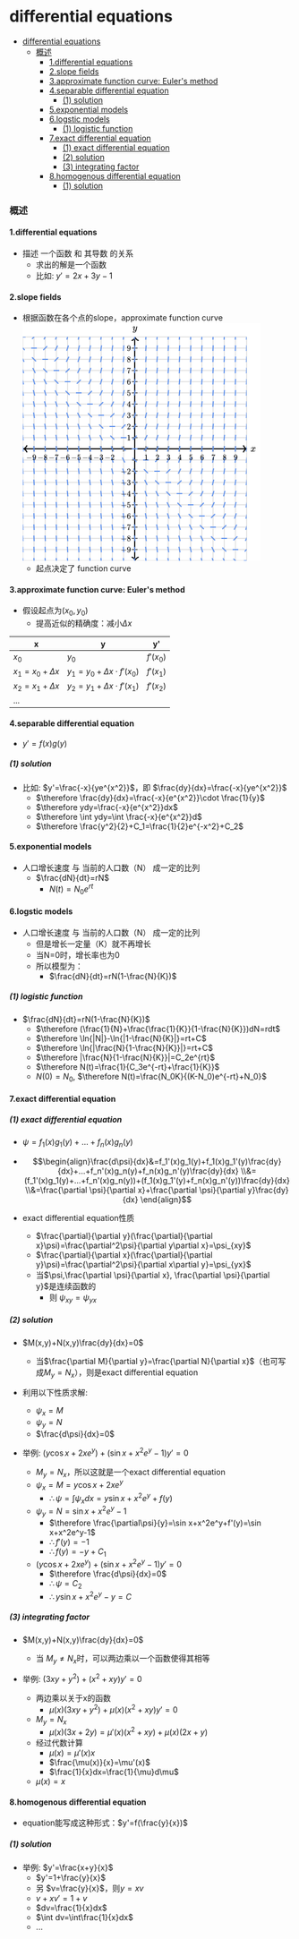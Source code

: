 # differential equations


<!-- @import "[TOC]" {cmd="toc" depthFrom=1 depthTo=6 orderedList=false} -->

<!-- code_chunk_output -->

- [differential equations](#differential-equations)
    - [概述](#概述)
      - [1.differential equations](#1differential-equations)
      - [2.slope fields](#2slope-fields)
      - [3.approximate function curve: Euler's method](#3approximate-function-curve-eulers-method)
      - [4.separable differential equation](#4separable-differential-equation)
        - [(1) solution](#1-solution)
      - [5.exponential models](#5exponential-models)
      - [6.logstic models](#6logstic-models)
        - [(1) logistic function](#1-logistic-function)
      - [7.exact differential equation](#7exact-differential-equation)
        - [(1) exact differential equation](#1-exact-differential-equation)
        - [(2) solution](#2-solution)
        - [(3) integrating factor](#3-integrating-factor)
      - [8.homogenous differential equation](#8homogenous-differential-equation)
        - [(1) solution](#1-solution-1)

<!-- /code_chunk_output -->


### 概述

#### 1.differential equations
* 描述 一个函数 和 其导数 的关系
  * 求出的解是一个函数
  * 比如: $y'=2x+3y-1$

#### 2.slope fields
* 根据函数在各个点的slope，approximate function curve
![](./imgs/de_01.png)
  * 起点决定了 function curve

#### 3.approximate function curve: Euler's method

* 假设起点为$(x_0,y_0)$
  * 提高近似的精确度：减小$\Delta x$

|x|y|y'|
|-|-|-|
|$x_0$|$y_0$|$f'(x_0)$|
|$x_1=x_0+\Delta x$|$y_1=y_0+\Delta x\cdot f'(x_0)$|$f'(x_1)$|
|$x_2=x_1+\Delta x$|$y_2=y_1+\Delta x\cdot f'(x_1)$|$f'(x_2)$
|...|

#### 4.separable differential equation
* $y'=f(x)g(y)$

##### (1) solution
* 比如: $y'=\frac{-x}{ye^{x^2}}$，即 $\frac{dy}{dx}=\frac{-x}{ye^{x^2}}$
  * $\therefore \frac{dy}{dx}=\frac{-x}{e^{x^2}}\cdot \frac{1}{y}$
  * $\therefore ydy=\frac{-x}{e^{x^2}}dx$
  * $\therefore \int ydy=\int \frac{-x}{e^{x^2}}d$
  * $\therefore \frac{y^2}{2}+C_1=\frac{1}{2}e^{-x^2}+C_2$

#### 5.exponential models

* 人口增长速度 与 当前的人口数（N） 成一定的比列
  * $\frac{dN}{dt}=rN$
    * $N(t)=N_0e^{rt}$

#### 6.logstic models
* 人口增长速度 与 当前的人口数（N） 成一定的比列
  * 但是增长一定量（K）就不再增长
  * 当N=0时，增长率也为0
  * 所以模型为：
    * $\frac{dN}{dt}=rN(1-\frac{N}{K})$

##### (1) logistic function
* $\frac{dN}{dt}=rN(1-\frac{N}{K})$
  * $\therefore (\frac{1}{N}+\frac{\frac{1}{K}}{1-\frac{N}{K}})dN=rdt$
  * $\therefore \ln{|N|}-\ln{|1-\frac{N}{K}|}=rt+C$
  * $\therefore \ln{|\frac{N}{1-\frac{N}{K}}|}=rt+C$
  * $\therefore |\frac{N}{1-\frac{N}{K}}|=C_2e^{rt}$
  * $\therefore N(t)=\frac{1}{C_3e^{-rt}+\frac{1}{K}}$
  * $N(0)=N_0$, $\therefore N(t)=\frac{N_0K}{(K-N_0)e^{-rt}+N_0}$

#### 7.exact differential equation

##### (1) exact differential equation
* $\psi=f_1(x)g_1(y)+...+f_n(x)g_n(y)$

* $$\begin{align}\frac{d\psi}{dx}&=f_1'(x)g_1(y)+f_1(x)g_1'(y)\frac{dy}{dx}+...+f_n'(x)g_n(y)+f_n(x)g_n'(y)\frac{dy}{dx}
\\&=(f_1'(x)g_1(y)+...+f_n'(x)g_n(y))+(f_1(x)g_1'(y)+f_n(x)g_n'(y))\frac{dy}{dx}
\\&=\frac{\partial \psi}{\partial x}+\frac{\partial \psi}{\partial y}\frac{dy}{dx}
\end{align}$$

* exact differential equation性质
  * $\frac{\partial}{\partial y}(\frac{\partial}{\partial x}\psi)=\frac{\partial^2\psi}{\partial y\partial x}=\psi_{xy}$
  * $\frac{\partial}{\partial x}(\frac{\partial}{\partial y}\psi)=\frac{\partial^2\psi}{\partial x\partial y}=\psi_{yx}$
  * 当$\psi,\frac{\partial \psi}{\partial x}, \frac{\partial \psi}{\partial y}$是连续函数的
    * 则 $\psi_{xy}=\psi_{yx}$

##### (2) solution
* $M(x,y)+N(x,y)\frac{dy}{dx}=0$
  * 当$\frac{\partial M}{\partial y}=\frac{\partial N}{\partial x}$（也可写成$M_y=N_x$），则是exact differential equation
* 利用以下性质求解:
  * $\psi_x=M$
  * $\psi_y=N$
  * $\frac{d\psi}{dx}=0$ 

* 举例: $(y\cos x+2xe^y)+(\sin x+x^2e^y-1)y'=0$
  * $M_y=N_x$，所以这就是一个exact differential equation
  * $\psi_x=M=y\cos x+2xe^y$
    * $\therefore \psi=\int \psi_xdx=y\sin x+x^2e^y+f(y)$
  * $\psi_y=N=\sin x+x^2e^y-1$
    * $\therefore \frac{\partial\psi}{y}=\sin x+x^2e^y+f'(y)=\sin x+x^2e^y-1$
    * $\therefore f'(y)=-1$
    * $\therefore f(y)=-y+C_1$
  * $(y\cos x+2xe^y)+(\sin x+x^2e^y-1)y'=0$
    * $\therefore \frac{d\psi}{dx}=0$
    * $\therefore \psi=C_2$
    * $\therefore y\sin x+x^2e^y-y=C$

##### (3) integrating factor
* $M(x,y)+N(x,y)\frac{dy}{dx}=0$
  * 当 $M_y \neq N_x$时，可以两边乘以一个函数使得其相等

* 举例: $(3xy+y^2)+(x^2+xy)y'=0$
  * 两边乘以关于x的函数
    * $\mu(x)(3xy+y^2)+\mu(x)(x^2+xy)y'=0$
  * $M_y=N_x$
    * $\mu(x)(3x+2y)=\mu'(x)(x^2+xy)+\mu(x)(2x+y)$
  * 经过代数计算
    * $\mu(x)=\mu'(x)x$
    * $\frac{\mu(x)}{x}=\mu'(x)$
    * $\frac{1}{x}dx=\frac{1}{\mu}d\mu$
  * $\mu(x)=x$

#### 8.homogenous differential equation

* equation能写成这种形式：$y'=f(\frac{y}{x})$

##### (1) solution
* 举例: $y'=\frac{x+y}{x}$
  * $y'=1+\frac{y}{x}$
  * 另 $v=\frac{y}{x}$，则$y=xv$
  * $v+xv'=1+v$
  * $dv=\frac{1}{x}dx$
  * $\int dv=\int\frac{1}{x}dx$
  * ...